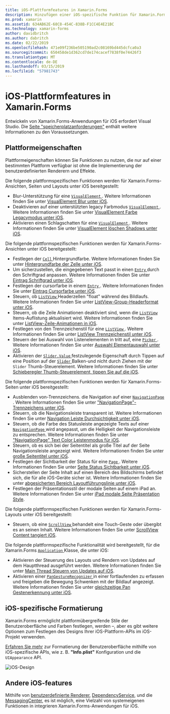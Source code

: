 ```yaml
---
title: iOS-Plattformfeatures in Xamarin.Forms
description: Hinzufügen einer iOS-spezifische Funktion für Xamarin.Forms-Anwendungen.
ms.prod: xamarin
ms.assetid: 634AB62E-68C8-454C-838B-F1CC4E4E21BC
ms.technology: xamarin-forms
author: davidbritch
ms.author: dabritch
ms.date: 02/22/2019
ms.openlocfilehash: 471e09f236be505190ad2c08169bd445dcfca0a3
ms.sourcegitcommit: 650458de1d362cd7de174cacef7838f0e74426f3
ms.translationtype: MT
ms.contentlocale: de-DE
ms.lasthandoff: 03/15/2019
ms.locfileid: "57981743"
---
```

# <a name="ios-platform-features-in-xamarinforms"></a>iOS-Plattformfeatures in Xamarin.Forms

Entwickeln von Xamarin.Forms-Anwendungen für iOS erfordert Visual Studio. Die [Seite "speicherplatzanforderungen"](~/get-started/requirements.md) enthält weitere Informationen zu den Voraussetzungen.

## <a name="platform-specifics"></a>Plattformeigenschaften

Plattformeigenschaften können Sie Funktionen zu nutzen, die nur auf einer bestimmten Plattform verfügbar ist ohne die Implementierung der benutzerdefinierten Renderern und Effekte.

Die folgende plattformspezifischen Funktionen werden für Xamarin.Forms-Ansichten, Seiten und Layouts unter iOS bereitgestellt:

- Blur-Unterstützung für eine [ `VisualElement` ](xref:Xamarin.Forms.VisualElement). Weitere Informationen finden Sie unter [VisualElement Blur unter iOS](visualelement-blur.md).
- Deaktivieren auf einer unterstützten legacy Farbmodus [ `VisualElement` ](xref:Xamarin.Forms.VisualElement). Weitere Informationen finden Sie unter [VisualElement Farbe Legacymodus unter iOS](legacy-color-mode.md).
- Aktivieren einen Schlagschatten für eine [ `VisualElement` ](xref:Xamarin.Forms.VisualElement). Weitere Informationen finden Sie unter [VisualElement löschen Shadows unter iOS](visualelement-drop-shadow.md).

Die folgende plattformspezifischen Funktionen werden für Xamarin.Forms-Ansichten unter iOS bereitgestellt:

- Festlegen der [ `Cell` ](xref:Xamarin.Forms.Cell) Hintergrundfarbe. Weitere Informationen finden Sie unter [Hintergrundfarbe der Zelle unter iOS](cell-background-color.md).
- Um sicherzustellen, die eingegebenen Text passt in einen [ `Entry` ](xref:Xamarin.Forms.Entry) durch den Schriftgrad anpassen. Weitere Informationen finden Sie unter [Eintrag Schriftgrad unter iOS](entry-font-size.md).
- Festlegen der cursorfarbe in einem [ `Entry` ](xref:Xamarin.Forms.Entry). Weitere Informationen finden Sie unter [Eintrag Cursorfarbe unter iOS](entry-cursor-color.md).
- Steuern, ob [ `ListView` ](xref:Xamarin.Forms.ListView) Headerzellen "float" während des Bildlaufs. Weitere Informationen finden Sie unter [ListView-Group-Headerformat unter iOS](listview-group-header-style.md).
- Steuern, ob die Zeile Animationen deaktiviert sind, wenn die [ `ListView` ](xref:Xamarin.Forms.ListView) Items-Auflistung aktualisiert wird. Weitere Informationen finden Sie unter [ListView-Zeile-Animationen in iOS](listview-row-animations.md).
- Festlegen von den Trennzeichenstil für eine [ `ListView` ](xref:Xamarin.Forms.ListView). Weitere Informationen finden Sie unter [ListView Trennzeichenstil unter iOS](listview-separator-style.md).
- Steuern der bei Auswahl von Listenelementen in tritt auf, eine [ `Picker` ](xref:Xamarin.Forms.Picker). Weitere Informationen finden Sie unter [Auswahl Elementauswahl unter iOS](picker-selection.md).
- Aktivieren der [ `Slider.Value` ](xref:Xamarin.Forms.Slider.Value) festzulegende Eigenschaft durch Tippen auf eine Position auf der [ `Slider` ](xref:Xamarin.Forms.Slider) Balken-und nicht durch Ziehen mit der `Slider` Thumb-Steuerelement. Weitere Informationen finden Sie unter [Schieberegler Thumb-Steuerelement, tippen Sie auf die iOS](slider-thumb.md).

Die folgende plattformspezifischen Funktionen werden für Xamarin.Forms-Seiten unter iOS bereitgestellt:

- Ausblenden von-Trennzeichens. die Navigation auf einer [ `NavigationPage` ](xref:Xamarin.Forms.NavigationPage). Weitere Informationen finden Sie unter ["NavigationPage"-Trennzeichens unter iOS](navigation-bar-separator.md).
- Steuern, ob die Navigationsleiste transparent ist. Weitere Informationen finden Sie unter [Navigation Leiste Durchsichtigkeit unter iOS](navigation-bar-translucent.md).
- Steuern, ob die Farbe des Statusleiste angezeigte Texts auf einer [ `NavigationPage` ](xref:Xamarin.Forms.NavigationPage) wird angepasst, um die Helligkeit der Navigationsleiste zu entsprechen. Weitere Informationen finden Sie unter ["NavigationPage" Text Color Leistenmodus für iOS](status-bar-text-color.md).
- Steuern, ob es sich bei der Seitentitel als große Titel auf der Seite Navigationsleiste angezeigt wird. Weitere Informationen finden Sie unter [große Seitentitel unter iOS](page-large-title.md).
- Festlegen der Sichtbarkeit der Status für eine [ `Page` ](xref:Xamarin.Forms.Page). Weitere Informationen finden Sie unter [Seite Status Sichtbarkeit unter iOS](page-status-bar-visibility.md).
- Sicherstellen der Seite Inhalt auf einen Bereich des Bildschirms befindet sich, die für alle iOS-Geräte sicher ist. Weitere Informationen finden Sie unter [abgesicherten Bereich Layoutführungslinie unter iOS](page-safe-area-layout.md).
- Festlegen der Präsentationsstil der modale Seiten auf einem iPad an. Weitere Informationen finden Sie unter [iPad modale Seite Präsentation Style](ipad-page-presentation-style.md).

Die folgende plattformspezifischen Funktionen werden für Xamarin.Forms-Layouts unter iOS bereitgestellt:

- Steuern, ob eine [ `ScrollView` ](xref:Xamarin.Forms.ScrollView) behandelt eine Touch-Geste oder übergibt es an seinen Inhalt. Weitere Informationen finden Sie unter [ScrollView Content tangiert iOS](scrollview-content-touches.md).

Die folgende plattformspezifische Funktionalität wird bereitgestellt, für die Xamarin.Forms [ `Application` ](xref:Xamarin.Forms.Application) Klasse, die unter iOS:

- Aktivieren der Steuerung des Layouts und Rendern von Updates auf dem Hauptthread ausgeführt werden. Weitere Informationen finden Sie unter [Main Thread Steuern von Updates auf iOS](main-thread-updates-ui.md).
- Aktivieren einer [ `PanGestureRecognizer` ](xref:Xamarin.Forms.PanGestureRecognizer) in einer fortlaufenden zu erfassen und freigeben die Bewegung Schwenken mit der Bildlauf angezeigt. Weitere Informationen finden Sie unter [gleichzeitige Pan Gestenerkennung unter iOS](application-pan-gesture.md).

## <a name="ios-specific-formatting"></a>iOS-spezifische Formatierung

Xamarin.Forms ermöglicht plattformübergreifende Stile der Benutzeroberfläche und Farben festlegen, werden –, aber es gibt weitere Optionen zum Festlegen des Designs Ihrer iOS-Plattform-APIs im iOS-Projekt verwenden.

[Erfahren Sie mehr](formatting.md) zur Formatierung der Benutzeroberfläche mithilfe von iOS-spezifische APIs, wie z. B. **"Info.plist"** Konfiguration und die `UIAppearance` API.

![](images/status-white-sml.png "iOS-Design")

## <a name="other-ios-features"></a>Andere iOS-features

Mithilfe von [benutzerdefinierte Renderer](~/xamarin-forms/app-fundamentals/custom-renderer/index.md), [DependencyService](~/xamarin-forms/app-fundamentals/dependency-service/index.md), und die [MessagingCenter](~/xamarin-forms/app-fundamentals/messaging-center.md), es ist möglich, eine Vielzahl von systemeigenen Funktionen in integrieren Xamarin.Forms-Anwendungen für iOS.
